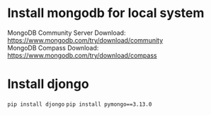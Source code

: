 # Install mongodb for local system
MongoDB Community Server Download: https://www.mongodb.com/try/download/community
<br/>
MongoDB Compass Download: https://www.mongodb.com/try/download/compass

# Install djongo
```pip install djongo```
```pip install pymongo==3.13.0```
